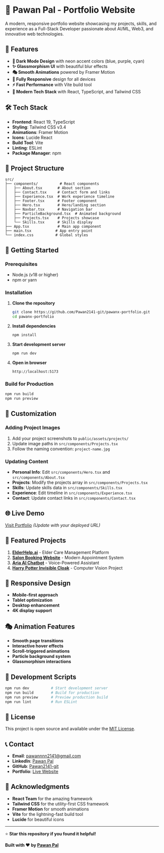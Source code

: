 # 🚀 Pawan Pal - Portfolio Website

A modern, responsive portfolio website showcasing my projects, skills, and experience as a Full-Stack Developer passionate about AI/ML, Web3, and innovative web technologies.

## 🌟 Features

- **🌙 Dark Mode Design** with neon accent colors (blue, purple, cyan)
- **✨ Glassmorphism UI** with beautiful blur effects
- **🎭 Smooth Animations** powered by Framer Motion
- **📱 Fully Responsive** design for all devices
- **⚡ Fast Performance** with Vite build tool
- **🎨 Modern Tech Stack** with React, TypeScript, and Tailwind CSS

## 🛠️ Tech Stack

- **Frontend**: React 19, TypeScript
- **Styling**: Tailwind CSS v3.4
- **Animations**: Framer Motion
- **Icons**: Lucide React
- **Build Tool**: Vite
- **Linting**: ESLint
- **Package Manager**: npm

## 📁 Project Structure

```
src/
├── components/          # React components
│   ├── About.tsx       # About section
│   ├── Contact.tsx     # Contact form and links
│   ├── Experience.tsx  # Work experience timeline
│   ├── Footer.tsx      # Footer component
│   ├── Hero.tsx        # Hero/landing section
│   ├── Navbar.tsx      # Navigation bar
│   ├── ParticleBackground.tsx  # Animated background
│   ├── Projects.tsx    # Projects showcase
│   └── Skills.tsx      # Skills display
├── App.tsx             # Main app component
├── main.tsx           # App entry point
└── index.css          # Global styles
```

## 🚀 Getting Started

### Prerequisites
- Node.js (v18 or higher)
- npm or yarn

### Installation

1. **Clone the repository**
   ```bash
   git clone https://github.com/Pawan2141-git/pawanx-portfolio.git
   cd pawanx-portfolio
   ```

2. **Install dependencies**
   ```bash
   npm install
   ```

3. **Start development server**
   ```bash
   npm run dev
   ```

4. **Open in browser**
   ```
   http://localhost:5173
   ```

### Build for Production

```bash
npm run build
npm run preview
```

## 🎨 Customization

### Adding Project Images
1. Add your project screenshots to `public/assets/projects/`
2. Update image paths in `src/components/Projects.tsx`
3. Follow the naming convention: `project-name.jpg`

### Updating Content
- **Personal Info**: Edit `src/components/Hero.tsx` and `src/components/About.tsx`
- **Projects**: Modify the projects array in `src/components/Projects.tsx`
- **Skills**: Update skills data in `src/components/Skills.tsx`
- **Experience**: Edit timeline in `src/components/Experience.tsx`
- **Contact**: Update contact links in `src/components/Contact.tsx`

## 🌐 Live Demo

[Visit Portfolio](https://your-portfolio-url.vercel.app) *(Update with your deployed URL)*

## 📂 Featured Projects

1. **[ElderHelp.ai](https://elderhelp-ai.vercel.app/)** - Elder Care Management Platform
2. **[Salon Booking Website](https://salon-booking-website.vercel.app/)** - Modern Appointment System
3. **[Aria AI Chatbot](https://aria-ai-chatbot.vercel.app/)** - Voice-Powered Assistant
4. **[Harry Potter Invisible Cloak](https://github.com/Pawan2141-git/harry-potter-invible-cloat)** - Computer Vision Project

## 📱 Responsive Design

- **Mobile-first approach**
- **Tablet optimization**
- **Desktop enhancement**
- **4K display support**

## 🎭 Animation Features

- **Smooth page transitions**
- **Interactive hover effects**
- **Scroll-triggered animations**
- **Particle background system**
- **Glassmorphism interactions**

## 🔧 Development Scripts

```bash
npm run dev          # Start development server
npm run build        # Build for production
npm run preview      # Preview production build
npm run lint         # Run ESLint
```

## 📄 License

This project is open source and available under the [MIT License](LICENSE).

## 📞 Contact

- **Email**: [pawannnn2141@gmail.com](mailto:pawannnn2141@gmail.com)
- **LinkedIn**: [Pawan Pal](https://www.linkedin.com/in/pawan-pal-28514632a/)
- **GitHub**: [Pawan2141-git](https://github.com/Pawan2141-git)
- **Portfolio**: [Live Website](https://your-portfolio-url.vercel.app)

## 🙏 Acknowledgments

- **React Team** for the amazing framework
- **Tailwind CSS** for the utility-first CSS framework
- **Framer Motion** for smooth animations
- **Vite** for the lightning-fast build tool
- **Lucide** for beautiful icons

---

⭐ **Star this repository if you found it helpful!**

**Built with ❤️ by [Pawan Pal](https://github.com/Pawan2141-git)**